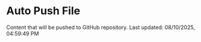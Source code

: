 # Auto Push File

Content that will be pushed to GitHub repository.
Last updated: 08/10/2025, 04:59:49 PM